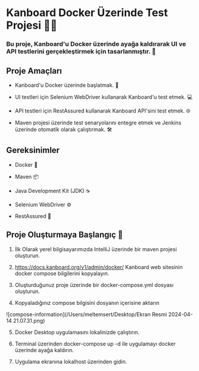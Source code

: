 # Kanboard Docker Üzerinde Test Projesi 📌📌

### Bu proje, Kanboard'u Docker üzerinde ayağa kaldırarak UI ve API testlerini gerçekleştirmek için tasarlanmıştır. 🚀

## Proje Amaçları

* Kanboard'u Docker üzerinde başlatmak. 🐳

* UI testleri için Selenium WebDriver kullanarak Kanboard'u test etmek. 💻

* API testleri için RestAssured kullanarak Kanboard API'sini test etmek. 🌐

* Maven projesi üzerinde test senaryolarını entegre etmek ve Jenkins üzerinde otomatik olarak çalıştırmak. 🛠️

## Gereksinimler

* Docker 🐋

* Maven 📦

* Java Development Kit (JDK) ☕

* Selenium WebDriver ⚙️

* RestAssured 🌟

## Proje Oluşturmaya Başlangıç 🚀
1. İlk Olarak yerel bilgisayarımızda IntelliJ üzerinde bir maven projesi oluşturun.

2. https://docs.kanboard.org/v1/admin/docker/ Kanboard web sitesinin docker
compose bilgilerini kopyalayın.

3. Oluşturduğunuz proje üzerinde bir docker-compose.yml dosyası oluşturun.

4. Kopyaladığınız compose bilgisini dosyanın içerisine aktarın

![compose-information](/Users/meltemsert/Desktop/Ekran Resmi 2024-04-14 21.07.31.png)

5. Docker Desktop uygulamasını lokalinizde çalıştırın.

6. Terminal üzerinden docker-compose up -d ile uygulamayı docker üzerinde ayağa kaldırın.

7. Uygulama ekranına lokalhost üzerinden gidin. 



